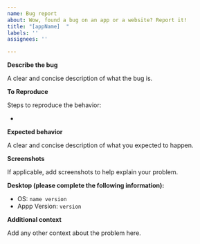 ```yaml
---
name: Bug report
about: Wow, found a bug on an app or a website? Report it!
title: "[appName]  "
labels: ''
assignees: ''

---
```


**Describe the bug**

A clear and concise description of what the bug is.

**To Reproduce**

Steps to reproduce the behavior:

-

**Expected behavior**

A clear and concise description of what you expected to happen.

**Screenshots**

If applicable, add screenshots to help explain your problem.

**Desktop (please complete the following information):**
 - OS: `name version`
 - Appp Version: `version`

**Additional context**

Add any other context about the problem here.
